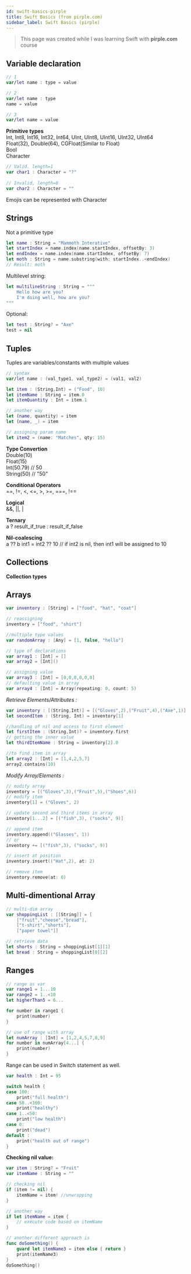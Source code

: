 ```yaml
---
id: swift-basics-pirple
title: Swift Basics (from pirple.com)
sidebar_label: Swift Basics (pirple)
---
```


> This page was created while I was learning Swift with **pirple.com** course

## Variable declaration
```swift
// 1
var/let name : type = value

// 2
var/let name : type
name = value

// 3
var/let name = value
```

**Primitive types**  
Int, Int8, Int16, Int32, Int64, UInt, UInt8, UInt16, UInt32, UInt64  
Float(32), Double(64), CGFloat(Similar to Float)  
Bool  
Character  

```swift
// Valid. length=1
var char1 : Character = "?" 
    
// Invalid, length=0  
var char2 : Character = ""
```

Emojis can be represented with Character

## Strings

Not a primitive type
```swift
let name : String = "Mammoth Interative"
let startIndex = name.index(name.startIndex, offsetBy: 3)
let endIndex = name.index(name.startIndex, offsetBy: 7)
let moth : String = name.substring(with: startIndex..<endIndex)  
// Result: moth
```

Multilevel string:
```swift
let multilineString : String = """
    Hello how are you?
    I'm doing well, how are you?
"""
```

Optional:
```swift
let test : String? = "Axe"
test = nil
```

## Tuples

Tuples are variables/constants with multiple values
```swift
// syntax
var/let name : (val_type1, val_type2) = (val1, val2)

let item : (String,Int) = ("Food", 10)
let itemName : String = item.0
let itemQuantity : Int = item.1

// another way
let (name, quantity) = item
let (name, _) = item

// assigning param name 
let item2 = (name: "Matches", qty: 15)
```

**Type Convertion**  
Double(10)  
Float(15)  
Int(50.79) // 50  
String(50) // "50"  

**Conditional Operators**  
==, !=, <, <=, >, >=, ===, !==

**Logical**  
&&, ||, |

**Ternary**  
a ? result_if_true : result_if_false

**Nil-coalescing**  
a ?? b
int1 = int2 ?? 10 // if int2 is nil, then int1 will be assigned to 10

## Collections

**Collection types**

## Arrays 
```swift
var inventory : [String] = ["food", "hat", "coat"]

// reassigning
inventory = ["food", "shirt"]

//multiple type values
var randomArray : [Any] = [1, false, "hello"]

// type of declarations
var array1 : [Int] = []
var array2 = [Int]()

// assigning value
var array3 : [Int] = [0,0,0,0,0,0]
// defaulting value in array
var array4 : [Int] = Array(repeating: 0, count: 5)

```

*Retrieve Elements/Attributes :*

```swift
var inventory : [(String,Int)] = [("Gloves",2),("Fruit",4),("Axe",1)]
let secondItem : (String, Int) = inventory[1]

//handling of nil and access to first element
let firstItem : (String,Int)? = inventory.first
// getting the inner value
let thirdItemName : String = inventory[2].0

//to find item in array
let array2 : [Int] = [1,4,2,5,7]
array2.contains(10)
```

*Modify Array/Elements :*

```swift
// modify array
inventory = [("Gloves",3),("Fruit",5),("Shoes",6)]
// modify item
inventory[1] = ("Gloves", 2)

// update second and third items in array
inventory[1...2] = [("fish",3), ("socks", 9)]

// append item
inventory.append(("Glasses", 1))
// or
inventory += [("fish",3), ("socks", 9)]

// insert at position
inventory.insert(("Hat",2), at: 2)

// remove item
inventory.remove(at: 0)

```


## Multi-dimentional Array

```swift
// multi-dim array
var shoppingList : [[String]] = [
    ["fruit","cheese","bread"],
    ["t-shirt","shorts"],
    ["paper towel"]]

// retrieve data
let shorts : String = shoppingList[1][1]
let bread : String = shoppingList[0][2]
```

## Ranges
```swift
// range as var
var range1 = 1...10
var range2 = 1..<10
let higherThan5 = 6...

for number in range1 {
    print(number)
}

// use of range with array
let numArray : [Int] = [1,2,4,5,7,8,9]
for number in numArray[4...] {
    print(number)
}
```

Range can be used in Switch statement as well.
```swift
var health : Int = 95

switch health {
case 100:
    print("full health")
case 50..<100:
    print("healthy")
case 1..<50:
    print("low health")
case 0:
    print("dead")
default :
    print("health out of range")
}
```

**Checking nil value:**  
```swift
var item : String? = "Fruit"
var itemName : String = ""

// checking nil
if (item != nil) {
    itemName = item! //unwrapping
}

// another way
if let itemName = item {
    // execute code based on itemName
}

// another different approach is
func doSomething() {
    guard let itemName3 = item else { return }
    print(itemName3)
}
doSomething()

```

